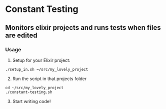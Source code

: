 # Constant Testing
## Monitors elixir projects and runs tests when files are edited

### Usage
1. Setup for your Elixir project:
  ```shell
 ./setup_in.sh ~/src/my_lovely_project
 ```

2. Run the script in that projects folder
  ```shell
  cd ~/src/my_lovely_project
  ./constant-testing.sh
  ```

3. Start writing code!
